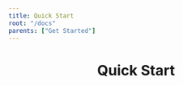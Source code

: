 ```yaml
---
title: Quick Start
root: "/docs"
parents: ["Get Started"]
---
```

<h1 align="center">
  Quick Start
</h1>
